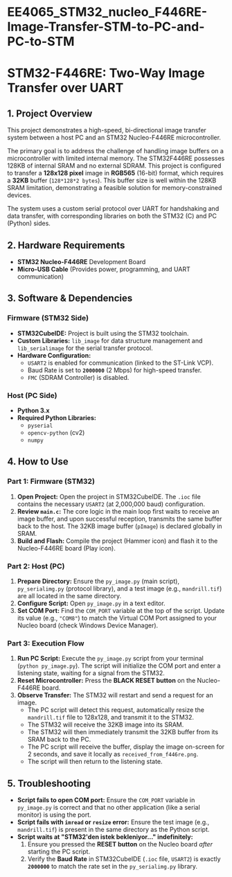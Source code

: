 # EE4065_STM32_nucleo_F446RE-Image-Transfer-STM-to-PC-and-PC-to-STM

# STM32-F446RE: Two-Way Image Transfer over UART

## 1. Project Overview

This project demonstrates a high-speed, bi-directional image transfer system between a host PC and an STM32 Nucleo-F446RE microcontroller.

The primary goal is to address the challenge of handling image buffers on a microcontroller with limited internal memory. The STM32F446RE possesses 128KB of internal SRAM and no external SDRAM. This project is configured to transfer a **128x128 pixel** image in **RGB565** (16-bit) format, which requires a **32KB** buffer (`128*128*2 bytes`). This buffer size is well within the 128KB SRAM limitation, demonstrating a feasible solution for memory-constrained devices.

The system uses a custom serial protocol over UART for handshaking and data transfer, with corresponding libraries on both the STM32 (C) and PC (Python) sides.

## 2. Hardware Requirements

* **STM32 Nucleo-F446RE** Development Board
* **Micro-USB Cable** (Provides power, programming, and UART communication)

## 3. Software & Dependencies

### Firmware (STM32 Side)

* **STM32CubeIDE:** Project is built using the STM32 toolchain.
* **Custom Libraries:** `lib_image` for data structure management and `lib_serialimage` for the serial transfer protocol.
* **Hardware Configuration:**
    * `USART2` is enabled for communication (linked to the ST-Link VCP).
    * Baud Rate is set to **`2000000`** (2 Mbps) for high-speed transfer.
    * `FMC` (SDRAM Controller) is disabled.

### Host (PC Side)

* **Python 3.x**
* **Required Python Libraries:**
    * `pyserial`
    * `opencv-python` (cv2)
    * `numpy`

## 4. How to Use

### Part 1: Firmware (STM32)

1.  **Open Project:** Open the project in STM32CubeIDE. The `.ioc` file contains the necessary `USART2` (at 2,000,000 baud) configuration.
2.  **Review `main.c`:** The core logic in the main loop first waits to receive an image buffer, and upon successful reception, transmits the same buffer back to the host. The 32KB image buffer (`pImage`) is declared globally in SRAM.
3.  **Build and Flash:** Compile the project (Hammer icon) and flash it to the Nucleo-F446RE board (Play icon).

### Part 2: Host (PC)

1.  **Prepare Directory:** Ensure the `py_image.py` (main script), `py_serialimg.py` (protocol library), and a test image (e.g., `mandrill.tif`) are all located in the same directory.
2.  **Configure Script:** Open `py_image.py` in a text editor.
3.  **Set COM Port:** Find the `COM_PORT` variable at the top of the script. Update its value (e.g., `"COM8"`) to match the Virtual COM Port assigned to your Nucleo board (check Windows Device Manager).

### Part 3: Execution Flow

1.  **Run PC Script:** Execute the `py_image.py` script from your terminal (`python py_image.py`). The script will initialize the COM port and enter a listening state, waiting for a signal from the STM32.
2.  **Reset Microcontroller:** Press the **BLACK RESET button** on the Nucleo-F446RE board.
3.  **Observe Transfer:** The STM32 will restart and send a request for an image.
    * The PC script will detect this request, automatically resize the `mandrill.tif` file to 128x128, and transmit it to the STM32.
    * The STM32 will receive the 32KB image into its SRAM.
    * The STM32 will then immediately transmit the 32KB buffer from its SRAM back to the PC.
    * The PC script will receive the buffer, display the image on-screen for 2 seconds, and save it locally as `received_from_f446re.png`.
    * The script will then return to the listening state.

## 5. Troubleshooting

* **Script fails to open COM port:** Ensure the `COM_PORT` variable in `py_image.py` is correct and that no other application (like a serial monitor) is using the port.
* **Script fails with `imread` or `resize` error:** Ensure the test image (e.g., `mandrill.tif`) is present in the same directory as the Python script.
* **Script waits at "STM32'den istek bekleniyor..." indefinitely:**
    1.  Ensure you pressed the **RESET button** on the Nucleo board *after* starting the PC script.
    2.  Verify the **Baud Rate** in STM32CubeIDE (`.ioc` file, `USART2`) is exactly **`2000000`** to match the rate set in the `py_serialimg.py` library.
